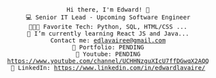 <p align="center">
  <samp>
    Hi there, I'm Edward! 👋 <br>
    💻 Senior IT Lead - Upcoming Software Engineer <br>
    👨🏻‍💻 Favorite Tech: Python, SQL, HTML/CSS ... <br>
    📓 I’m currently learning React JS and Java... <br>
    Contact me: <a href="edlavairee@gmail.com/">edlavairee@gmail.com</a> <br>
    🎨 Portfolio: PENDING  <br>
    🎨 Youtube: PENDING  <a href="https://www.youtube.com/channel/UCHHNzguXIcU7ffDGwqX2AQQ">https://www.youtube.com/channel/UCHHNzguXIcU7ffDGwqX2AQQ</a> <br>
    💼 LinkedIn: <a href="https://www.linkedin.com/in/edwardlavaire/">https://www.linkedin.com/in/edwardlavaire/</a> <br>
  </samp>
</p>

<!---
edlavairee/edlavairee is a ✨ special ✨ repository because its `README.md` (this file) appears on your GitHub profile.
You can click the Preview link to take a look at your changes.
--->
